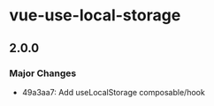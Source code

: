 # vue-use-local-storage

## 2.0.0

### Major Changes

- 49a3aa7: Add useLocalStorage composable/hook

